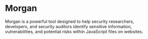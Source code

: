 # Morgan
Morgan is a powerful tool designed to help security researchers, developers, and security auditors identify sensitive information, vulnerabilities, and potential risks within JavaScript files on websites.
